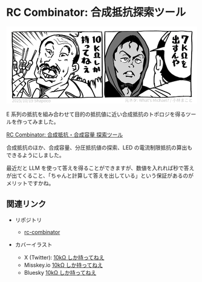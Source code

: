 # RC Combinator: 合成抵抗探索ツール

![](./title.png)

E 系列の抵抗を組み合わせて目的の抵抗値に近い合成抵抗のトポロジを得るツールを作ってみました。

[RC Combinator: 合成抵抗・合成容量 探索ツール](https://shapoco.github.io/rc-combinator/)

合成抵抗のほか、合成容量、分圧抵抗値の探索、LED の電流制限抵抗の算出もできるようにしました。

最近だと LLM を使って答えを得ることができますが、数値を入れれば秒で答えが出てくること、「ちゃんと計算して答えを出している」という保証があるのがメリットですかね。

## 関連リンク

- リポジトリ

    - [rc-combinator](https://github.com/shapoco/rc-combinator)

- カバーイラスト

    - X (Twitter): [10kΩ しか持ってねえ](https://x.com/shapoco/status/1979897758506184989)
    - Misskey.io [10kΩ しか持ってねえ](https://misskey.io/notes/ae1aijmdiy8e091v)
    - Bluesky [10kΩ しか持ってねえ](https://bsky.app/profile/shapoco.net/post/3m3kexllayk2z)
